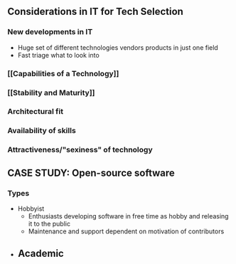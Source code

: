 ## Considerations in IT for Tech Selection
### New developments in IT
- Huge set of different technologies vendors products in just one field
- Fast triage what to look into
### [[Capabilities of a Technology]]

### [[Stability and Maturity]]

### Architectural fit
### Availability of skills
### Attractiveness/"sexiness" of technology


## CASE STUDY: Open-source software
### Types
- Hobbyist
	- Enthusiasts developing software in free time as hobby and releasing it to the public
	- Maintenance and support dependent on motivation of contributors
- Academic
	- 